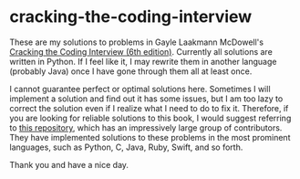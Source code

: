 # cracking-the-coding-interview

These are my solutions to problems in Gayle Laakmann McDowell's [Cracking the Coding Interview (6th edition)](https://www.amazon.com/Cracking-Coding-Interview-Programming-Questions/dp/0984782850). Currently all solutions are written in Python. If I feel like it, I may rewrite them in another language (probably Java) once I have gone through them all at least once.

I cannot guarantee perfect or optimal solutions here. Sometimes I will implement a solution and find out it has some issues, but I am too lazy to correct the solution even if I realize what I need to do to fix it. Therefore, if you are looking for reliable solutions to this book, I would suggest referring to [this repository](https://github.com/careercup/CtCI-6th-Edition), which has an impressively large group of contributors. They have implemented solutions to these problems in the most prominent languages, such as Python, C, Java, Ruby, Swift, and so forth.

Thank you and have a nice day.